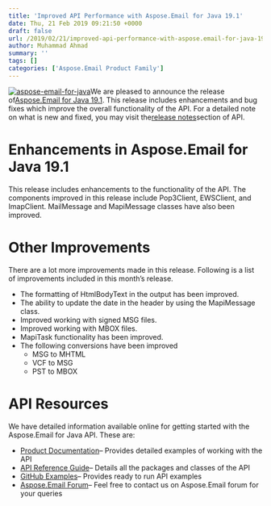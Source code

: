 ```yaml
---
title: 'Improved API Performance with Aspose.Email for Java 19.1'
date: Thu, 21 Feb 2019 09:21:50 +0000
draft: false
url: /2019/02/21/improved-api-performance-with-aspose.email-for-java-19.1/
author: Muhammad Ahmad
summary: ''
tags: []
categories: ['Aspose.Email Product Family']
---
```


[![aspose-email-for-java][1]](https://products.aspose.com/email/java)We are pleased to announce the release of[Aspose.Email for Java 19.1][2]. This release includes enhancements and bug fixes which improve the overall functionality of the API.  For a detailed note on what is new and fixed, you may visit the[release notes][3]section of API.

# Enhancements in Aspose.Email for Java 19.1

This release includes enhancements to the functionality of the API. The components improved in this release include Pop3Client, EWSClient, and ImapClient. MailMessage and MapiMessage classes have also been improved.

# Other Improvements

There are a lot more improvements made in this release. Following is a list of improvements included in this month’s release.

*   The formatting of HtmlBodyText in the output has been improved.
*   The ability to update the date in the header by using the MapiMessage class.
*   Improved working with signed MSG files.
*   Improved working with MBOX files.
*   MapiTask functionality has been improved.
*   The following conversions have been improved
    *   MSG to MHTML
    *   VCF to MSG
    *   PST to MBOX

# API Resources

We have detailed information available online for getting started with the Aspose.Email for Java API. These are:

*   [Product Documentation][4]– Provides detailed examples of working with the API
*   [API Reference Guide][5]– Details all the packages and classes of the API
*   [GitHub Examples][6]– Provides ready to run API examples
*   [Aspose.Email Forum][7]– Feel free to contact us on Aspose.Email forum for your queries




[1]: https://blog.aspose.com/wp-content/uploads/sites/2/2016/11/aspose-Email-for-Java_100.png
[2]: https://repository.aspose.com/webapp/#/artifacts/browse/tree/General/repo/com/aspose/aspose-email/19.1
[3]: https://docs.aspose.com/display/emailjava/Aspose.Email+for+Java+19.1+Release+Notes
[4]: https://docs.aspose.com/display/emailjava/Home
[5]: http://www.aspose.com/api/java/email
[6]: https://github.com/aspose-email/Aspose.Email-for-Java
[7]: https://forum.aspose.com/c/email




